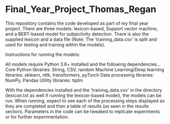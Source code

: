 # Final_Year_Project_Thomas_Regan
This repository contains the code developed as part of my final year project. There are three models: lexicon-based, Support vector machine, and a BERT-based model for subjectivity detection. There is also the supplied lexicon and a data file (Note: The 'training_data.csv' is split and used for testing and training within the models). 

Instructions for running the models:

All models require Python 3.6+ installed and the following dependencies...
Core Python libraries: String, CSV, random
Machine Learning/Deep learning libraries: sklearn, nltk, transformers, pyTorch
Data processing libraries: NumPy, Pandas
Utility libraries: tqdm

With the dependencies installed and the 'training_data.csv' in the directory (lexicon.txt as well if running the lexicon-based model), the models can be run. When running, expect to see each of the processing steps displayed as they are completed and then a table of results (as seen in the results section). Parameters in the code can be tweaked to replicate experiments or for further experimentation. 
